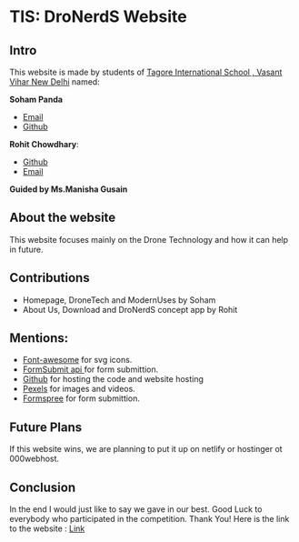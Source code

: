 # TIS: DroNerdS Website
## Intro
This website is made by students of [Tagore International School , Vasant Vihar New Delhi](https://tagoreint.com/vv/V2.0/)  named:

**Soham Panda**
 - [Email](https://cutt.ly/evOXlfa)
 - [Github](https://github.com/SohamPanda345)

**Rohit Chowdhary**:

 - [Github](https://github.com/avacadox21)
 - [Email](https://cutt.ly/DvYXEvC)

 
 
 
 **Guided by  Ms.Manisha Gusain** 


## About the website 

This website focuses mainly on the Drone Technology and how it can help in future.

## Contributions
- Homepage, DroneTech and ModernUses by Soham
- About Us, Download and DroNerdS concept app by Rohit



## Mentions:
- [Font-awesome](https://fontawesome.com/) for svg icons.
- [FormSubmit api ](https://formsubmit.co/) for form submittion.
- [Github](github.com) for hosting the code and website hosting
- [Pexels](https://www.pexels.com/) for images and videos.
- [Formspree](https://formspree.io/) for form submittion.


## Future Plans

If this website wins, we are planning to put it up on netlify or hostinger ot 000webhost.

## Conclusion
In the end I would just like to say we gave in our best. Good Luck to everybody who participated in the competition. 
Thank You!
Here is the link to the website : [Link](https://sohampanda345.github.io/DroNerdS/Drone%20Technology/index.html)
